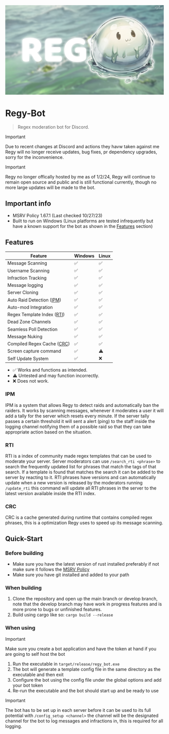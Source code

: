 <img src=".github/assets/regy_banner.png">

# Regy-Bot

> Regex moderation bot for Discord.

> [!IMPORTANT]  
> Due to recent changes at Discord and actions they havw taken against me Regy will no longer receive updates, bug fixes, pr dependency upgrades, sorry for the inconvenience.

> [!IMPORTANT]  
> Regy no longer offically hosted by me as of 1/2/24, Regy will continue to remain open source and public and is still functional currently, though no more large updates will be made to the bot. 

## Important info

* MSRV Policy 1.67.1 (Last checked 10/27/23)
* Built to run on Windows (Linux platforms are tested infrequently but have a known support for the bot as shown in the [Features](#Features) section)

## Features

| Feature         |  Windows  |  Linux  |
|-----------------|-----------|---------|
| Message Scanning                   | ✅ | ✅ |
| Username Scanning                  | ✅ | ✅ |
| Infraction Tracking                | ✅ | ✅ |
| Message logging                    | ✅ | ✅ |
| Server Cloning                     | ✅ | ✅ |
| Auto Raid Detection ([IPM](#IPM))  | ✅ | ✅ |
| Auto-mod Integration               | ✅ | ✅ |
| Regex Template Index ([RTI](#RTI)) | ✅ | ✅ |
| Dead Zone Channels                 | ✅ | ✅ |
| Seamless Poll Detection            | ✅ | ✅ |
| Message Nuking                     | ✅ | ✅ |
| Compiled Regex Cache ([CRC](#CRC)) | ✅ | ✅ |
| Screen capture command             | ✅ | ⚠️ |
| Self Update System                 | ✅ | ❌ |

* ✅ Works and functions as intended.
* ⚠️ Untested and may function incorrectly.
* ❌ Does not work.

### IPM

IPM is a system that allows Regy to detect raids and automatically ban the raiders. It works by scanning messages, whenever it moderates a user it will add a tally for the server which resets every minute. If the server tally passes a certain threshold it will sent a alert (ping) to the staff inside the logging channel notifying them of a possible raid so that they can take appropriate action based on the situation.

### RTI

RTI is a index of community made regex templates that can be used to moderate your server. Server moderators can use `/search_rti <phrase>` to search the frequently updated list for phrases that match the tags of that search. If a template is found that matches the search it can be added to the server by reacting to it. RTI phrases have versions and can automatically update when a new version is released by the moderators running `/update_rti` this command will update all RTI phrases in the server to the latest version available inside the RTI index.

### CRC

CRC is a cache generated during runtime that contains compiled regex phrases, this is a optimization Regy uses to speed up its message scanning.

## Quick-Start

### Before building

* Make sure you have the latest version of rust installed preferably if not make sure it follows the [MSRV Policy](#important-info)
* Make sure you have git installed and added to your path

### When building

1. Clone the repository and open up the main branch or develop branch, note that the develop branch may have work in progress features and is more
prone to bugs or unfinished features.
2. Build using cargo like so: `cargo build --release`

### When using

> [!IMPORTANT]  
> Make sure you create a bot application and have the token at hand if you are going to self host the bot

1. Run the executable in `target/release/regy_bot.exe`
2. The bot will generate a template config file in the same directory as the executable and then exit
3. Configure the bot using the config file under the global options and add your bot token
4. Re-run the executable and the bot should start up and be ready to use

> [!IMPORTANT]  
> The bot has to be set up in each server before it can be used to its full potential with `/config_setup <channel>` the channel will be the designated channel for the bot to log messages and infractions in, this is required for all logging.
